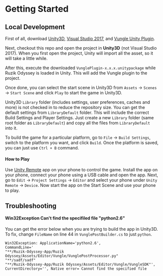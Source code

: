 # Getting Started

## Local Development

First of all, download [Unity3D](https://unity3d.com/get-unity/download), [Visual Studio 2017](https://www.visualstudio.com/downloads/), and [Vungle Unity Plugin](https://dashboard.vungle.com/sdk). 

Next, checkout this repo and open the project in __Unity3D__ (not Visual Studio 2017). When you first open the project, Unity will import all the asset, so it will take a little while. 

After this, execute the downloaded `VunglePlugin-x.x.x.unitypackage` while Ruzik Odyssey is loaded in Unity. This will add the Vungle plugin to the project.

Once done, you can select the start scene in Unity3D from `Assets` -> `Scenes` -> `Start Scene` and click `Play` to start the game in Unity3D.

Unity3D `Library` folder (includes settings, user preferences, caches and more) is not checked in to reduce the repository size. You can get the default settings from `LibraryDefault` folder. This will include the correct Build Settings and Player Settings. Just create a new `Library` folder (same root folder as `LibraryDefault`) and copy all the files from `LibraryDefault` into it.

To build the game for a particular platform, go to `File` -> `Build Settings`, switch to the platform you want, and click `Build`. Once the platform is saved, you can just use `Ctrl + B` command.

#### How to Play

Use [Unity Remote](https://docs.unity3d.com/Manual/UnityRemote5.html) app on your phone to control the game. Install the app on your phone, connect your phone using a USB cable and open the app. Next, go to `Edit` -> `Project Settings` -> `Editor` and select your phone under `Unity Remote` -> `Device`. Now start the app on the Start Scene and use your phone to play.

## Troubleshooting

#### Win32Exception Can't find the specifiled file "python2.6"

You can get the error below when you are trying to build the app in Unity3D. To fix, change `FileName` on line 44 in `VunglePostBuilder.cs` to just `python`.

```
Win32Exception: ApplicationName='python2.6', 
CommandLine='
"**/Ruzik-Odyssey-App/Ruzik Odyssey/Assets/Editor/Vungle/VunglePostProcessor.py" 
"**/sadf/sadf" 
"**/Ruzik-Odyssey-App/Ruzik Odyssey/Assets/Editor/Vungle/VungleSDK"', 
CurrentDirectory='', Native error= Cannot find the specified file
```
